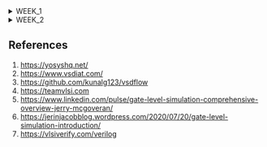 <details>
    
<summary>WEEK_1</summary>


<details>
    
<summary>DAY-0</summary>

<br>
    
# iiitb_ASIC_Class
# week_1    
## DAY-0 Installation of Softwares

### Yosys Installation

**Steps to install Yosys**

```
git clone https://github.com/YosysHQ/yosys.gi
cd yosys 
sudo apt install make (If make is not installed please install it) 
sudo apt-get install build-essential clang bison flex \
    libreadline-dev gawk tcl-dev libffi-dev git \
    graphviz xdot pkg-config python3 libboost-system-dev \
    libboost-python-dev libboost-filesystem-dev zlib1g-dev
make config-gcc
make 
sudo make install
```

![Screenshot from 2023-07-31 09-45-18](https://github.com/amith-bharadwaj/iiitb_asic_class/assets/84613258/075fb4ad-5149-444b-a6cd-f94e4cd1a401)

Yosys installed

### Icarus Verilog Installation

**Steps to install Icarus Verilog**

```
sudo apt-get install iverilog
```

![Screenshot from 2023-07-31 10-28-36](https://github.com/amith-bharadwaj/iiitb_asic_class/assets/84613258/5b958d79-7c11-4461-946f-63404851f3d8)

iverilog installed

### Gtkwave Installation

**Steps to install Gtkwave**
```
sudo apt update
sudo apt install gtkwave
```
![Screenshot from 2023-07-31 09-46-18](https://github.com/amith-bharadwaj/iiitb_asic_class/assets/84613258/06c56897-9099-4f39-8bfd-81f497640cdf)

gtkwave installed

### NGSPICE Installation

**Steps to install NGSPICE**

##### Download the file from the link given below and proceed with the commands.

***https://sourceforge.net/projects/ngspice/files/*** 

```
# Installing dependencies for ngspice:
sudo apt-get install build-essential
sudo apt-get install libxaw7-dev

# ngspice installation:
tar -zxvf ngspice-40.tar.gz
cd ngspice-40
mkdir release
cd release
../configure  --with-x --with-readline=yes --disable-debug
make
sudo make install


```
![Screenshot from 2023-08-05 09-31-05](https://github.com/amith-bharadwaj/iiitb_asic_class/assets/84613258/c6d0f93e-af50-42d9-9d52-53640ba4542b)

NG spice installed successfully.

### OpenSTA Installation

Installing dependecies for OpenSTA:

``` 
sudo apt-get install cmake clang gcc tcl swig bison flex 
```
Follow the below commands to install OpenSTA

```
git clone https://github.com/The-OpenROAD-Project/OpenSTA.git
cd OpenSTA
mkdir build
cd build
cmake ..
make
sudo make install
```
![Screenshot from 2023-08-05 09-34-17](https://github.com/amith-bharadwaj/iiitb_asic_class/assets/84613258/dedce8c2-e755-44e9-acb8-2daf609377c4)


### MAGIC Installation

Follow the below commands for the MAGIC Installation.
```
sudo apt-get install m4
sudo apt-get install tcsh
sudo apt-get install csh
sudo apt-get install libx11-dev
sudo apt-get install tcl-dev tk-dev
sudo apt-get install libcairo2-dev
sudo apt-get install mesa-common-dev libglu1-mesa-dev
sudo apt-get install libncurses-dev
git clone https://github.com/RTimothyEdwards/magic
cd magic
./configure
make
sudo make install
```
![Screenshot from 2023-08-05 09-42-43](https://github.com/amith-bharadwaj/iiitb_asic_class/assets/84613258/578f2df7-708f-42d5-b6ea-9d7ce8befa1c)

MAGIC installed successfully.

### OpenLane Installation

Installation of dependencies:
``` 
sudo apt-get update
sudo apt-get upgrade
sudo apt install -y build-essential python3 python3-venv python3-pip make git
```
Docker Installation :
```
sudo apt install apt-transport-https ca-certificates curl software-properties-common
curl -fsSL https://download.docker.com/linux/ubuntu/gpg | sudo gpg --dearmor -o /usr/share/keyrings/docker-archive-keyring.gpg

echo "deb [arch=amd64 signed-by=/usr/share/keyrings/docker-archive-keyring.gpg] https://download.docker.com/linux/ubuntu $(lsb_release -cs) stable" | sudo tee /etc/apt/sources.list.d/docker.list > /dev/null

sudo apt update
sudo apt install docker-ce docker-ce-cli containerd.io
sudo docker run hello-world

sudo groupadd docker
sudo usermod -aG docker $USER
sudo reboot

# Enter the below command to check docker installation.
sudo docker run hello-world



```

![Screenshot from 2023-08-05 09-38-24](https://github.com/amith-bharadwaj/iiitb_asic_class/assets/84613258/ae9e486b-cdc8-4ba6-830f-ecd0e2d85717)
Installation of OpenLane,Pdks and Tools
```
cd $HOME
git clone https://github.com/The-OpenROAD-Project/OpenLane
cd OpenLane
make
make test
```

</details>

<details>
<summary>DAY-1</summary>
    
## DAY-1 Introduction to verilog RTL Design and Synthesis
The first step is to clone the necessary lab files from the given github repository to a directory named VLSI.

```
mkdir VLSI
cd VLSI
git clone https://github.com/kunalg123/sky130RTLDesignAndSynthesisWorkshop.git
```



The verilog_files directory contains the verilog programs and testbenches.
Let us load the good_mux.v and its testbench to iverilog and simulate it.

```
cd sky130RTLDesignAndSynthesisWorkshop/
cd verilog_files/
iverilog good_mux.v tb_good_mux.v
./a.out
# output of simulator will be a vcd file, this vcd file is loaded to gtk wave for waveform visualization.
gtkwave tb_good_mux.vcd

```
![Screenshot from 2023-08-08 19-18-20](https://github.com/amith-bharadwaj/iiitb_asic_class/assets/84613258/f57ec40c-d7b9-4b3c-ba18-7f52c4c06784)

### Synthesis of design
Follow the below commands to invoke yosys in the working directory,read the library,read the verilog file and generate the netlist.

```
yosys
read_liberty -lib VLSI/sky130RTLDesignAndSynthesisWorkshop/lib/sky130_fd_sc_hd__tt_025C_1v80.lib
read_verilog VLSI/sky130RTLDesignAndSynthesisWorkshop/verilog_files/good_mux.v
synth -top good_mux
abc -liberty VLSI/sky130RTLDesignAndSynthesisWorkshop/lib/sky130_fd_sc_hd__tt_025C_1v80.lib
show
# The show command will display the graphical version of the logic realized.
```
![Screenshot from 2023-08-08 20-25-27](https://github.com/amith-bharadwaj/iiitb_asic_class/assets/84613258/6594c550-a751-4e98-8c0a-701e629e45f3)
![Screenshot from 2023-08-08 20-26-34](https://github.com/amith-bharadwaj/iiitb_asic_class/assets/84613258/0b8f9396-3391-4d78-bc5a-54219c22be81)
![Screenshot from 2023-08-08 20-27-05](https://github.com/amith-bharadwaj/iiitb_asic_class/assets/84613258/b5bf8bf6-333d-49fd-8738-0f73456a5883)

Follow the below commands to write the netlist.
```
write_verilog good_mux_netlist.v
write_verilog -noattr good_mux_netlist.v
!gvim good_mux_netlist.v

```
![Screenshot from 2023-08-08 22-02-05](https://github.com/amith-bharadwaj/iiitb_asic_class/assets/84613258/4c428b4a-641d-4eb7-b4de-65ba97f369d7)

</details>

<details>
<summary>DAY-2</summary>
    
# DAY-2 

## Overview

In this lab practice, we go through the fundamentals of liberty files,Hierarchial synthesis,Flat synthesis ,efficient Flop coding styles and optimizations.

### .Lib Files 

Lib file is a short form of Liberty Timing file. Liberty syntax is followed to write a .lib file. LIB file is an ASCII representation of timing and power parameter associated with cells inside the standard cell library of a particular technology node. Lib file is basically a timing model file which contains cell delay, cell transition time, setup and hold time requirement of the cell. So Lib file basically contains the timing and electrical characteristics of a cell or macros.The common part of Lib file contains
1. Library name and technology name
2. Units of time, power, voltage, current, resistance and capacitances.
3. Value of operating condition (process, voltage and temperature): Max Min and Typical

Here we can look for the comparison between the cells in the .lib file. Wider cells will be faster, but area will be more. And also wider cells will consume more power.

![Screenshot (172)](https://github.com/amith-bharadwaj/iiitb_asic_class/assets/84613258/354d3c19-3ecf-4fec-8d6a-e055c84567ae)

### Hierarchial synthesis

In a hierarchical design approach, the overall design is divided into various functional blocks or modules. Each of these modules can be further divided into sub-modules, and so on, creating a hierarchy of design levels. Each level of the hierarchy focuses on a specific aspect of the design, such as logic, memory, clock distribution, etc.
Benefits of implementing hierarchical design are
1. **Modularity:** Each module can be designed, verified, and optimized independently, which simplifies the overall design process.
2. **Reusability:** Modules that have been designed and verified can be reused in different projects, saving time and effort.
3. **Collaboration:** Different teams can work on different modules simultaneously, allowing for parallel development and reducing design time.
4. **Efficient Resource Management:** Resources like power, timing, and area can be managed more effectively by optimizing smaller modules individually and then integrating them.
5. **Debugging and Testing:** Smaller modules are easier to debug and test, making it easier to locate and fix issues.

#### Multiple modules and sub modules
To understand and implement the concept of multiple modules and submodules, we use the below verilog file.

https://github.com/kunalg123/sky130RTLDesignAndSynthesisWorkshop/blob/main/verilog_files/multiple_modules.v

In this verilog file,the submodules are instantiated under main module. In the handwritten image below we can see how the instantiation is done.Here Sub module 1 is an AND logic gate and Sub module 2 is an OR logic Gate.


| verilog example | logic circuit |
|------------------------------------------------------ | ------------------------------------- |
|![Screenshot from 2023-08-12 12-17-34](https://github.com/amith-bharadwaj/iiitb_asic_class/assets/84613258/8125a1c7-e2bd-4d48-ab36-d7edf2298288)|![Screenshot from 2023-08-12 12-20-10](https://github.com/amith-bharadwaj/iiitb_asic_class/assets/84613258/fe0a9628-2ce4-4077-b7d7-b644e898f42f)|

Follow the commands below for synthesis of multiple_modules.v

```
yosys
read_verilog multiple_modules.v
synth -top multiple_modules
abc -liberty ../lib/sky130_fd_sc_hd__tt_025C_1v80.lib 
show multiple_modules
write_verilog -noattr multiple_modules_hier.v
```
![image](https://github.com/amith-bharadwaj/iiitb_asic_class/assets/84613258/e6e5e843-6175-41f4-81a1-e0a0d3729968)
The netlist generated is shown below
![Screenshot from 2023-08-12 13-07-53](https://github.com/amith-bharadwaj/iiitb_asic_class/assets/84613258/08b547a4-8883-479d-98d9-edd7e0fd6504)
![Screenshot from 2023-08-12 13-08-11](https://github.com/amith-bharadwaj/iiitb_asic_class/assets/84613258/8f18f88c-effb-4225-986c-876efc26c1ff)

The synthesis of design from yosys sometimes uses a different logic gates than expected design. This is because yosys chooses an optimized way to implement a logic. For example yosys implements nand logic instead of nor logic. The reason for why the nandlogic is optimal solution than nor logic is that,during the usage of cmos gate, the realization of OR gate contains stacked pmos gates for the design. The stacked pmos gate creates a delay which is a poor design. In the below image we can see the realisation of OR operation using stacked pmos logic.

![Screenshot from 2023-08-12 13-41-21](https://github.com/amith-bharadwaj/iiitb_asic_class/assets/84613258/d0976b73-91a6-4e23-9735-fd4f2e0e476f)

### Flat Synthesis

Flat synthesis is an alternative approach to hierarchical synthesis in Very Large Scale Integration (VLSI) design.
In flat synthesis, the entire design, including all its modules and sub-modules, is synthesized together in a single step. This approach can simplify certain aspects of the design process and may be suitable for smaller or less complex designs. However, it can also have limitations, especially as designs become larger and more complex.

Follow the below commands to flatten and see the output

```
yosys
read_verilog multiple_modules.v
synth -top multiple_modules
abc -liberty ../lib/sky130_fd_sc_hd__tt_025C_1v80.lib 
flatten
show
write_verilog -noattr multiple_modules_flat.v
!gvim multiple_modules_flat.v

```
In this multiple_modules_flat.v file, we can see that there are no sub modules and hierarchy present, they are flattened and a single netlist is observed.

![Screenshot from 2023-08-12 14-19-41](https://github.com/amith-bharadwaj/iiitb_asic_class/assets/84613258/48fd5949-506b-4d34-add6-da5752827952)

![Screenshot from 2023-08-12 14-14-34](https://github.com/amith-bharadwaj/iiitb_asic_class/assets/84613258/f741e733-f646-4044-97bb-bdd2be1f530d)

### Synthesizing submodules

Instead of synthesizing the submodule everytime, we synthesize the submodule one time and we replicate it number of times, and stich it together to form the design in the top module.Module level synthesis is preferred when we have multiple instances of same module.
The command for synthesis of submodule is given below.This command is to be executed after reading liberty file and verilog files.
```
synth -top sub_module1
show
```
In the below image we can see the implementation of single submodule.
![Screenshot from 2023-08-12 14-29-45](https://github.com/amith-bharadwaj/iiitb_asic_class/assets/84613258/ac8addf6-2626-44b0-9155-f9ca0827ba1d)

### Various Flop Coding Styles and Optimization

#### Why Flops

Lets take an example of combinational logic circuit where a 2 input AND gate's output is given to one terminal of 2 input OR gate. The overall output is "Y" and the intermediate output at the AND gate is "i". There  will be propagation delay at the overall output. Because of the delay, the output will have a glitch.let us consider "a" and "b" are having a transition from 0 to 1 and "c" is having transition from 1 to 0.Let us take the delay of the AND gate as 2ns and delay of the OR gate as 1 ns.The output will be as below.For a complex circuit containing more number of combinational circuits, the output will not be stable, it will be having the glitch most of the time.We have to avoid this event,this is where flip flops help us. A D-flipflop synchronized with the clock functions in a manner that, the output of the Flop will change only at the edge of the clock signal.Even though input is having a glitch, the output will be stable.

![WhatsApp Image 2023-08-12 at 8 30 26 PM](https://github.com/amith-bharadwaj/iiitb_asic_class/assets/84613258/7f3a9bc0-fee5-42c9-9f2d-bf6ec095af14)

Here we can see a  verilog code for a D-FlipFlop having asynchronous reset.This means that, the flip flop doesnt have to wait for the clock to perform the reset operation.In the verilog code given below, we can observe that the sensitivity list contains both the clock and the asynchronous reset, so whenever any of the 2 signals have transition, the reset takes place.

![image](https://github.com/amith-bharadwaj/iiitb_asic_class/assets/84613258/bb5d9f39-9ad1-44c6-bc2f-b4d86d68f20d)


Here we can see the simulation of D-FlipFLop with asynchronous reset performed with the help of iverilog and gtkwave softwares. The commands for simulation are given below

```
iverilog dff_asyncres.v tb_dff_asyncres.v
./a.out
gtkwave tb_dff_asyncres.vcd
```

![Screenshot from 2023-08-12 20-53-46](https://github.com/amith-bharadwaj/iiitb_asic_class/assets/84613258/4044f6f6-fe52-47df-88d8-4c17d053a941)

The synthesis of D-FlipFLop with asynchronous reset is performed by yosys with the following commands and the generated block diagram can be seen below.
```
yosys
read_liberty -lib ../lib/sky130_fd_sc_hd__tt_025C_1v80.lib 
read_verilog ../verilog_files/dff_asyncres.v
synth -top dff_asyncres
dfflibmap -liberty ../lib/sky130_fd_sc_hd__tt_025C_1v80.lib 
abc -liberty ../lib/sky130_fd_sc_hd__tt_025C_1v80.lib 
show

```
![Screenshot from 2023-08-13 13-47-03](https://github.com/amith-bharadwaj/iiitb_asic_class/assets/84613258/28890e80-2499-4b73-80f8-e5caeada4240)


For a synchronous reset D-Flipflop, the flipflop will wait for the next clock to arrive for performing the reset operation.The behaviour can be observed in the verilog code given below.

![Screenshot from 2023-08-12 21-10-49](https://github.com/amith-bharadwaj/iiitb_asic_class/assets/84613258/a8dd9fdc-b80a-4705-8aaa-48850d2be987)


Here we can see the simulation of D-FlipFLop with synchronous reset performed with the help of iverilog and gtkwave softwares. The commands for simulation are given below

```
iverilog dff_syncres.v tb_dff_syncres.v
./a.out
gtkwave tb_dff_syncres.vcd
```
![Screenshot from 2023-08-12 21-06-20](https://github.com/amith-bharadwaj/iiitb_asic_class/assets/84613258/ce033d77-eb83-47dd-9d27-b3702e38f7df)

The synthesis of D-FlipFLop with synchronous reset is performed by yosys with the following commands and the generated block diagram can be seen below.
```
yosys
read_liberty -lib ../lib/sky130_fd_sc_hd__tt_025C_1v80.lib 
read_verilog ../verilog_files/dff_syncres.v
synth -top dff_syncres
dfflibmap -liberty ../lib/sky130_fd_sc_hd__tt_025C_1v80.lib 
abc -liberty ../lib/sky130_fd_sc_hd__tt_025C_1v80.lib 
show
```

![image](https://github.com/amith-bharadwaj/iiitb_asic_class/assets/84613258/485f22f1-21d0-4cb5-b4db-650c7c586027)


Here we can see the simulation of D-FlipFLop with asynchronous set performed with the help of iverilog and gtkwave softwares. The verilog code,commands and waveform are given below.

![image](https://github.com/amith-bharadwaj/iiitb_asic_class/assets/84613258/4a4825cf-09e6-48e0-8484-8265f11607d6)

```
iverilog dff_async_set.v tb_dff_async_set.v
./a.out
gtkwave tb_dff_async_set.vcd
```
![image](https://github.com/amith-bharadwaj/iiitb_asic_class/assets/84613258/7419ad22-b508-4ebe-97b6-1801de12036a)

The synthesis of D-FlipFLop with asynchronous set is performed by yosys with the following commands and the generated block diagram can be seen below.

```
yosys
read_liberty -lib ../lib/sky130_fd_sc_hd__tt_025C_1v80.lib 
read_verilog ../verilog_files/dff_async_set.v
synth -top dff_async_set
dfflibmap -liberty ../lib/sky130_fd_sc_hd__tt_025C_1v80.lib 
abc -liberty ../lib/sky130_fd_sc_hd__tt_025C_1v80.lib 
show
```
![Screenshot from 2023-08-13 13-57-13](https://github.com/amith-bharadwaj/iiitb_asic_class/assets/84613258/2ec625c7-a710-4fd0-8612-215d545f98cd)

### Optimization

Here below we can see the synthesis of a multiplier without the usage of hardware as we dont need any hardware for multiplying a number with an exponent of 2.The expected result can be obtained by just mapping the inputs.

The verilog code for this multiplier is shown below:

![image](https://github.com/amith-bharadwaj/iiitb_asic_class/assets/84613258/0256d809-8444-4913-a77c-b35e7eef3be8)

The block diagram obtained after the synthesis of this multiplier is shown below:

![image](https://github.com/amith-bharadwaj/iiitb_asic_class/assets/84613258/4995ef5d-95ec-4b04-a8e3-14d310393355)

The generated netlist is:

![image](https://github.com/amith-bharadwaj/iiitb_asic_class/assets/84613258/33d62b45-036d-4b57-9296-f4ed4aa3b626)

Let us take another example of an multiplier where a 3 bit number "a" is multiplied with decimal 9 to obtain a 6 bit output "y".
This multiplication can be performed by mapping the input bits to output and replicating it without the usage of hardware.

![WhatsApp Image 2023-08-13 at 3 50 47 PM](https://github.com/amith-bharadwaj/iiitb_asic_class/assets/84613258/f978c368-b7b1-48e9-8837-2c3cc755ef33)

The blockdiagram after synthesis is:

![image](https://github.com/amith-bharadwaj/iiitb_asic_class/assets/84613258/4da40813-7bbd-4bcf-ba20-e0e7c1cc0e5e)

The net list generated is:

![image](https://github.com/amith-bharadwaj/iiitb_asic_class/assets/84613258/88ecadf1-c0b6-44b8-bc57-7f4871ed0b64)

These are custom optimizations which happens during synthesis,the logic is implemented without the help of hardware and it is replaced by just re-wiring the signals.

</details>

<details>
    
<summary>DAY-3</summary>

# DAY-3 

## Overview

In this section, we are going to understand and implement the various types of logic optimisations including the combinational Logic optimisation,sequential logic optimisation and optimisation for unused outputs.

## Combinational Logic Optimisation

Generally, the circuit is constrained to a minimum chip area meeting a predefined response delay. The goal of logic optimization of a given circuit is to obtain the smallest logic circuit that evaluates to the same values as the original one.Usually, the smaller circuit with the same function is cheaper,takes less space,consumes less power, has shorter latency, and minimizes risks of unexpected cross-talk, hazard of delayed signal processing, and other issues present at the nano-scale level of metallic structures on an integrated circuit. 
Optimization also means
1. Squeezing the logic to get most optimised design for Area and power savings.
2. Constant Propagation

![Screenshot (174)](https://github.com/amith-bharadwaj/iiitb_asic_class/assets/84613258/512e03d7-93f9-490b-920a-c99168b4c176)

Here is an example for optimization.Synthesis tool does this type of boolean logic optimization to get the most optimized logic.

## Sequential constant

In the logic diagram below, there is no possibility for Q to become 1,it is always set to 0.So the output Y is always 1.It doesnt require any operation to be performed. This is an example for Sequential Constant.

![WhatsApp Image 2023-08-13 at 10 25 06 PM](https://github.com/amith-bharadwaj/iiitb_asic_class/assets/84613258/ded0d3ff-5a7d-4e8a-a9d2-8e6c2b50173f)

## Types of Sequential optimisations

1. **State optimisation:** Optimization of unused states.

2. **Cloning**:Cloning refers to the process of duplicating a portion of a circuit to create multiple copies, which can operate concurrently and independently. Cloning is a design optimization technique that can have various benefits, including performance improvement, power reduction, and area savings. 

3. **Retiming**: The goal of retiming is to balance the pipeline stages of a circuit to achieve better timing, reduced delay, and improved overall performance. During this optimization technique we make use of the positive slack to reduce the overall circuit delay.

Here the opt_check verilog file is synthesized and checked for optimization.

![Screenshot from 2023-08-13 22-59-07](https://github.com/amith-bharadwaj/iiitb_asic_class/assets/84613258/546d4c3f-5cd5-4b0c-b998-debfd4a0ecce)

## Synthesis of combinational logic optimisations 

Follow the below commands to synthesize opt_check. The synthesized optimized design can be seen below.

```
yosys
read_liberty -lib ../lib/sky130_fd_sc_hd__tt_025C_1v80.lib 
read_verilog ../verilog_files/opt_check.v
synth -top opt_check
opt_clean -purge
abc -liberty ../lib/sky130_fd_sc_hd__tt_025C_1v80.lib 
show
```
![Screenshot from 2023-08-13 23-10-50](https://github.com/amith-bharadwaj/iiitb_asic_class/assets/84613258/b71ed927-efe9-46f6-9bfd-dab0ef46362a)

Here the opt_check2 verilog file is synthesized and checked for optimization.

![image](https://github.com/amith-bharadwaj/iiitb_asic_class/assets/84613258/c04dc177-c8c9-4259-8ffd-93e8c61a1bc0)


Follow the below commands to synthesize opt_check2. The synthesized optimized design can be seen below.

```
yosys
read_liberty -lib ../lib/sky130_fd_sc_hd__tt_025C_1v80.lib 
read_verilog ../verilog_files/opt_check2.v
synth -top opt_check2
opt_clean -purge
abc -liberty ../lib/sky130_fd_sc_hd__tt_025C_1v80.lib 
show
```
![Screenshot from 2023-08-13 23-13-08](https://github.com/amith-bharadwaj/iiitb_asic_class/assets/84613258/479a8cf3-8133-4b56-b069-1a5c8d225071)

Here the opt_check3 verilog file is synthesized and checked for optimization.

![image](https://github.com/amith-bharadwaj/iiitb_asic_class/assets/84613258/767fea47-9cab-4dd2-8e0b-e23cb8f13f1e)

Follow the below commands to synthesize opt_check3. The synthesized optimized design can be seen below.

```
yosys
read_liberty -lib ../lib/sky130_fd_sc_hd__tt_025C_1v80.lib 
read_verilog ../verilog_files/opt_check3.v
synth -top opt_check3
opt_clean -purge
abc -liberty ../lib/sky130_fd_sc_hd__tt_025C_1v80.lib 
show
```
![Screenshot from 2023-08-13 23-27-00](https://github.com/amith-bharadwaj/iiitb_asic_class/assets/84613258/c6f856a0-20b2-4edb-8c4a-6478ecb4386f)


Here the opt_check4 verilog file is synthesized and checked for optimization.

![image](https://github.com/amith-bharadwaj/iiitb_asic_class/assets/84613258/380d9f6e-ea5a-434f-b0b9-c544c982d592)


Follow the below commands to synthesize opt_check4. The synthesized optimized design can be seen below.

```
yosys
read_liberty -lib ../lib/sky130_fd_sc_hd__tt_025C_1v80.lib 
read_verilog ../verilog_files/opt_check4.v
synth -top opt_check4
opt_clean -purge
abc -liberty ../lib/sky130_fd_sc_hd__tt_025C_1v80.lib 
show
```
![image](https://github.com/amith-bharadwaj/iiitb_asic_class/assets/84613258/58cc76ea-970f-47ae-b916-e805cb9f5233)

Here the multiple_module_opt.v verilog file is synthesized and checked for optimization.

![image](https://github.com/amith-bharadwaj/iiitb_asic_class/assets/84613258/18b277fa-84eb-4225-9073-76fa45273967)

Follow the below commands to synthesize multiple_module_opt.v. The synthesized optimized design can be seen below.

```
yosys
read_liberty -lib ../lib/sky130_fd_sc_hd__tt_025C_1v80.lib 
read_verilog ../verilog_files/multiple_module_opt.v
synth -top multiple_module_opt
opt_clean -purge
flatten
abc -liberty ../lib/sky130_fd_sc_hd__tt_025C_1v80.lib 
show
```
![image](https://github.com/amith-bharadwaj/iiitb_asic_class/assets/84613258/9e1591ee-946e-4fcb-b726-35425c2c9d7f)

Here the multiple_module_opt2.v verilog file is synthesized and checked for optimization.

![image](https://github.com/amith-bharadwaj/iiitb_asic_class/assets/84613258/22175a58-259e-46e4-ac37-ced713d3ef3f)


```
yosys
read_liberty -lib ../lib/sky130_fd_sc_hd__tt_025C_1v80.lib 
read_verilog ../verilog_files/multiple_module_opt2.v
synth -top multiple_module_opt2
flatten
opt_clean -purge
abc -liberty ../lib/sky130_fd_sc_hd__tt_025C_1v80.lib 
show
```
![image](https://github.com/amith-bharadwaj/iiitb_asic_class/assets/84613258/ed0cea13-e020-41ca-bc2c-d5950292554e)

## Simulation and Synthesis of Sequential logic optimisations 

Here below we can observe the simulation of dff_const1.v. Here the logic optimisation is not possible because, the output is synchronized with the clock therefore even if the reset changes its value , the flip flop will wait until the next edge of the clock pulse arrives.

![image](https://github.com/amith-bharadwaj/iiitb_asic_class/assets/84613258/ae69fe18-5f0e-411a-8ada-3fcb3c76dc08)

Follow the below commands to synthesize and view the block diagram generated.

```
yosys
read_liberty -lib ../lib/sky130_fd_sc_hd__tt_025C_1v80.lib 
read_verilog ../verilog_files/dff_const1.v
synth -top dff_const1
dfflibmap -liberty ../lib/sky130_fd_sc_hd__tt_025C_1v80.lib 
abc -liberty ../lib/sky130_fd_sc_hd__tt_025C_1v80.lib 
show
```
![image](https://github.com/amith-bharadwaj/iiitb_asic_class/assets/84613258/11c216d2-c8aa-4c01-9701-02cd5a4680aa)


Here below we can observe the simulation of dff_const2.v.Here the logic optimisation can be done because, no matter what the input is, the output of the circuit will be 1.

![image](https://github.com/amith-bharadwaj/iiitb_asic_class/assets/84613258/26965c39-74c3-4403-a0e9-24a9188d7080)

Follow the below commands to synthesize and view the block diagram generated.

```
yosys
read_liberty -lib ../lib/sky130_fd_sc_hd__tt_025C_1v80.lib 
read_verilog ../verilog_files/dff_const2.v
synth -top dff_const2
dfflibmap -liberty ../lib/sky130_fd_sc_hd__tt_025C_1v80.lib 
abc -liberty ../lib/sky130_fd_sc_hd__tt_025C_1v80.lib 
show
```
In the synthesized logic, we can observe that there are no flops used for the design, because the logic is optimized to making output high for the whole time.

![image](https://github.com/amith-bharadwaj/iiitb_asic_class/assets/84613258/bf5d0bb3-2113-4cce-90f0-d209b0fcab24)

Here let us take an example of dff_const3.v. The verilog code , logic circuit and the expected waveform can be seen below. Here in the waveform,Q will go low for one period of clock cycle and remains high for the rest of the time period.Therefore optimisation cannot be done and both the flipflops will be present in the synthesised design.

![image](https://github.com/amith-bharadwaj/iiitb_asic_class/assets/84613258/f5606c50-4d9b-434c-be78-f90a03cc72e5)

![WhatsApp Image 2023-08-14 at 10 06 25 AM](https://github.com/amith-bharadwaj/iiitb_asic_class/assets/84613258/0df1ca76-8576-48c3-ac72-d888ea0d3935)


The waveform generated with the help of iverilog and gtkwave can be seen below.

![image](https://github.com/amith-bharadwaj/iiitb_asic_class/assets/84613258/98c5ad98-c36b-4a71-add8-b4263d53db5d)

Follow the below commands to synthesize and view the block diagram generated.

```
yosys
read_liberty -lib ../lib/sky130_fd_sc_hd__tt_025C_1v80.lib 
read_verilog ../verilog_files/dff_const3.v
synth -top dff_const3
dfflibmap -liberty ../lib/sky130_fd_sc_hd__tt_025C_1v80.lib 
abc -liberty ../lib/sky130_fd_sc_hd__tt_025C_1v80.lib 
show

```
![image](https://github.com/amith-bharadwaj/iiitb_asic_class/assets/84613258/49d2ec8e-075b-488f-9447-c2868259210a)

Here below we can observe the verilog code and simulation of dff_const4.v.

![image](https://github.com/amith-bharadwaj/iiitb_asic_class/assets/84613258/442fbb7c-4a42-42fe-8720-fb4183583f20)

The waveform generated with the help of iverilog and gtkwave can be seen below.

![image](https://github.com/amith-bharadwaj/iiitb_asic_class/assets/84613258/54b700fd-24c2-4b01-a7c6-c66259e67f7a)

Here the outputs are constant high for any value of input, therefore optimisation can be done and the logic can be implemented without the use of hardware. Let us observe the same during the synthesis.Follow the commands below for the synthesis of the design.

```
yosys
read_liberty -lib ../lib/sky130_fd_sc_hd__tt_025C_1v80.lib 
read_verilog ../verilog_files/dff_const4.v
synth -top dff_const4
dfflibmap -liberty ../lib/sky130_fd_sc_hd__tt_025C_1v80.lib 
abc -liberty ../lib/sky130_fd_sc_hd__tt_025C_1v80.lib 
show

```
![image](https://github.com/amith-bharadwaj/iiitb_asic_class/assets/84613258/84840547-1cee-46da-a78a-6a580640f29b)

Here below we can observe the verilog code and simulation of dff_const5.v.

![image](https://github.com/amith-bharadwaj/iiitb_asic_class/assets/84613258/1b6fc90c-8273-455d-996d-8664c9a6d91e)

The waveform generated with the help of iverilog and gtkwave can be seen below.

![image](https://github.com/amith-bharadwaj/iiitb_asic_class/assets/84613258/c9909e3a-1ea4-48cd-a66a-c733fc91ab91)

Here the optimisation cannot be done, the implementation requires the usage of flipflop.Let us observe the synthesis of the design using yosys.Follow the below commands for synthesis.

```
yosys
read_liberty -lib ../lib/sky130_fd_sc_hd__tt_025C_1v80.lib 
read_verilog ../verilog_files/dff_const5.v
synth -top dff_const5
dfflibmap -liberty ../lib/sky130_fd_sc_hd__tt_025C_1v80.lib 
abc -liberty ../lib/sky130_fd_sc_hd__tt_025C_1v80.lib 
show

```
![image](https://github.com/amith-bharadwaj/iiitb_asic_class/assets/84613258/ef1d1c83-df3b-46a6-a575-3dda999e451b)

## Unused output optimisation

This code describes a 3 bit up counter.In the logic diagram seen below,the two ouputs pf the counter are unused, this means that C[2] and C[1] does not create dependency on the output Q.

![image](https://github.com/amith-bharadwaj/iiitb_asic_class/assets/84613258/400aa3be-cfe2-4587-9cf8-c0e107715921)

![WhatsApp Image 2023-08-14 at 10 05 29 AM](https://github.com/amith-bharadwaj/iiitb_asic_class/assets/84613258/6f0c91c7-8e41-4d7a-aba7-d9b02e65cec0)

Follow the below commands for synthesis of the design.

```
yosys
read_liberty -lib ../lib/sky130_fd_sc_hd__tt_025C_1v80.lib 
read_verilog ../verilog_files/counter_opt.v
synth -top counter_opt
dfflibmap -liberty ../lib/sky130_fd_sc_hd__tt_025C_1v80.lib 
abc -liberty ../lib/sky130_fd_sc_hd__tt_025C_1v80.lib 
show

```
![image](https://github.com/amith-bharadwaj/iiitb_asic_class/assets/84613258/808037a0-5ad0-4857-858e-f264c4fb091b)

Let us take an example of counter_opt2.v. Here optimisation cannot be done and there will be usage of 3 flipflops during the synthesis.

![image](https://github.com/amith-bharadwaj/iiitb_asic_class/assets/84613258/9ccac50b-e90e-4cc0-9793-77e3fbab7aec)


Follow the below commands for synthesis of design.

```
yosys
read_liberty -lib ../lib/sky130_fd_sc_hd__tt_025C_1v80.lib 
read_verilog ../verilog_files/counter_opt2.v
synth -top counter_opt
dfflibmap -liberty ../lib/sky130_fd_sc_hd__tt_025C_1v80.lib 
abc -liberty ../lib/sky130_fd_sc_hd__tt_025C_1v80.lib 
show

```
![Screenshot from 2023-08-14 10-27-48](https://github.com/amith-bharadwaj/iiitb_asic_class/assets/84613258/ef38631b-d737-4298-ab82-016d4ba6a7bb)



</details>

<details>
    
<summary>DAY-4</summary>

## Overview

In this lab practice session, we are going to understand the working of GLS and we will observe the synthesis Simulation mismatches occured due to various reasons including absence of certain variables in the sensitivity list of always block and due to the usage of blocking statements.We are also going to perform Gate Level Simulation for all of these programs and observe the mismatches.

##  What is GLS

Gate level Simulation(GLS) is done at the late level of Design cycle. This is run after the RTL code is synthesized into Netlist. Netlist is translation from RTL into Gates and connection wirings with full functional and timing behaviour. GLS checks if the design has any unintentional dependencies on initial conditions.GLS using iverilog yields same output as that of RTL synthesis because the netlist generated is same as that of RTL design.

![image](https://github.com/amith-bharadwaj/iiitb_asic_class/assets/84613258/853c003f-37a4-4757-9d77-8569643ac46a)


## Synthesis Simulation Mismatch

Synthesis simulation mismatch refers to discrepancies between the expected behavior of a digital circuit as described in RTL (Register Transfer Level) code and its actual behavior after synthesis. This mismatch can occur due to various reasons, and identifying and resolving these issues is crucial to ensure that the synthesized design functions correctly. Synthesis and Simulation mismatch occurs when a variable is missed in the sensitivity list of the always block. It also occurs due to the wrong usage of Blocking and Non blocking statements.

## Blocking and Non-Blocking Statements

Verilog supports blocking and non-blocking assignments statements within the always block with their different behaviors.

1. **Blocking Statements:** Blocking assignment statements are assigned using (=) operator and are executed one after the other in a procedural block.It must be executed before the execution of the statements that follow it in a sequential block. But, it will not prevent the execution of statements that run in a parallel block.

2. **Non-Blocking Statements:** Non-Blocking statements are assigned using (<=) and are executed simultaneously. Nonblocking statements allow you to schedule assignments without blocking the procedural flow. You can use the nonblocking procedural statement whenever you want to make several register assignments within the same time step without regard to order or dependence upon each other.

The usage of non-blocking assignments in sequential circuits allows for the modeling of the behavior of flip-flops and registers in a way that accurately reflects the hardware implementation.When a flip-flop or register is updated in a Verilog model using a non-blocking assignment, the new value is stored in a temporary variable until the next clock edge. This is similar to the behavior of a flip-flop or register in hardware, where the output is only updated at the next clock edge.Using blocking assignments to model sequential circuits can lead to unexpected behavior and simulation results, as the order of execution of assignments can affect the results.

## Simulation and Synthesis

In this example,we are simulating and synthesizing a mux using ternary operator.The verilog code can be seen below.The simulation is performed using iverilog and gtkwave.

```
iverilog ternary_operator_mux.v tb_ternary_operator_mux.v
./a.out
gtkwave tb_ternary_operator_mux.vcd
```


![image](https://github.com/amith-bharadwaj/iiitb_asic_class/assets/84613258/2db3940f-f184-477c-91cf-1b80bd3b06a2)

Follow the below commands in the verilog_files directory for synthesis of the design using yosys.

```
yosys
read_liberty -lib ../lib/sky130_fd_sc_hd__tt_025C_1v80.lib 
read_verilog ../verilog_files/ternary_operator_mux.v
synth -top ternary_operator_mux
write_verilog -noattr ternary_operator_mux_netlist.v
abc -liberty ../lib/sky130_fd_sc_hd__tt_025C_1v80.lib 
show

```
![Screenshot from 2023-08-14 14-30-13](https://github.com/amith-bharadwaj/iiitb_asic_class/assets/84613258/8a6e297e-cdea-415f-a5f7-327415f186d6)

Let us do the GLS (Gate Level Simulation) for this mux

```
iverilog ../my_lib/verilog_model/primitives.v ../my_lib/verilog_model/sky130_fd_sc_hd.v ternary_operator_mux_netlist.v tb_ternary_operator_mux.v
./a.out
gtkwave tb_ternary_operator_mux.vcd
```
![Screenshot from 2023-08-14 15-20-39](https://github.com/amith-bharadwaj/iiitb_asic_class/assets/84613258/0b93efb0-edf1-42fa-8e4c-5a1fe6ce10d6)

Let us perform the Simulation and synthesis of badmux.v.Follow the below commands for performing simulation.

```
iverilog bad_mux.v tb_bad_mux.v
./a.out
gtkwave tb_bad_mux.vcd

```

![image](https://github.com/amith-bharadwaj/iiitb_asic_class/assets/84613258/cc4e5d69-a1c7-4611-b34f-9b129ea28df8)

Since the inputs are not present in the sensitivity list of always block, the activities of the input are not sensed therefore the output is not calculated even when the inputs are changed.

Follow the below commands in the verilog_files directory for synthesis of the design using yosys.

```
yosys
read_liberty -lib ../lib/sky130_fd_sc_hd__tt_025C_1v80.lib 
read_verilog ../verilog_files/bad_mux.v
synth -top bad_mux
write_verilog -noattr bad_mux_net.v
abc -liberty ../lib/sky130_fd_sc_hd__tt_025C_1v80.lib

```

Let us do the GLS (Gate Level Simulation) for this mux

```
iverilog ../my_lib/verilog_model/primitives.v ../my_lib/verilog_model/sky130_fd_sc_hd.v bad_mux_net.v tb_bad_mux.v
./a.out
gtkwave tb_bad_mux.vcd
```

![Screenshot from 2023-08-14 16-00-31](https://github.com/amith-bharadwaj/iiitb_asic_class/assets/84613258/40218aaf-3acb-411e-80e1-842a2e2f1a19)


By comparing this waveform and the previous simulation wave form we can observe the synthesis simulation mismatch due to the absence of the input signal in the sensitivity list of always block.

## Synthesis Simulation mismatch for Blocking statements

Our aim in this design is to arrive at "d=(a+b)c" as shown in the below logic diagram.

![WhatsApp Image 2023-08-14 at 4 16 25 PM(1)](https://github.com/amith-bharadwaj/iiitb_asic_class/assets/84613258/22f02198-650c-4efb-b06f-94af35ac3924)

The below waveform is generated with the help of iverilog and gtkwave.

![Screenshot from 2023-08-14 16-00-31](https://github.com/amith-bharadwaj/iiitb_asic_class/assets/84613258/03c8ad27-fb31-410b-88fa-cb471e6fa047)

In this wavevform we can observe that the inputs taken for performing logic operation is the past value therefore we arrive at an incorrect output. Now let us synthesize the logic using the following commands.

```
yosys
read_liberty -lib ../lib/sky130_fd_sc_hd__tt_025C_1v80.lib 
read_verilog ../verilog_files/blocking_caveat.v
synth -top blocking_caveat
write_verilog -noattr blocking_caveat.v
abc -liberty ../lib/sky130_fd_sc_hd__tt_025C_1v80.lib
show
```
![image](https://github.com/amith-bharadwaj/iiitb_asic_class/assets/84613258/ce6fd371-6d5f-404b-8310-d41937bdad07)


Let us do the GLS (Gate Level Simulation) for this mux

```
iverilog ../my_lib/verilog_model/primitives.v ../my_lib/verilog_model/sky130_fd_sc_hd.v blocking_caveat_net.v tb_blocking_caveat.v
./a.out
gtkwave tb_blocking_caveat.vcd

```

![image](https://github.com/amith-bharadwaj/iiitb_asic_class/assets/84613258/b6db19cf-acd9-47c5-b225-a3594694a865)

Here we can clearly see the mismatch.Therefore it is advisable to use the blocking statements only when it is necessary and rest of the time non-blocking statements has to be used.

</details>

<details>
    
<summary>DAY-5</summary>

## Overview

In this lab session, we will go through the understanding and implementation of if,else if,else and case statements.We will also understand how to use the for loop and generate for loop for performing evaluation and replication of hardware instances respectively.

## Usage of if,else if and else statements

The if condition gets the highest priority and the else condition gets the lowest priority during the execution.The hardware circuit which is created when these conditional statements are used can be seen below.

![WhatsApp Image 2023-08-14 at 5 36 41 PM](https://github.com/amith-bharadwaj/iiitb_asic_class/assets/84613258/05946a53-85bb-4bee-9d88-ece7e0082d14)

## Usage of case statements

The case statement has a given expression and it is checked with the expression (case item) mentioned in the list in the written order and if it matches then the statement or group of statements are executed. If it does not match with any of the written expressions of the list then, the default statement will be executed.

![image](https://github.com/amith-bharadwaj/iiitb_asic_class/assets/84613258/5e658473-bddb-4e0e-953b-0f8e10a6328a)

*Note*: *The variables which we are assigning in the "case" and "if" statements have to be declared as "reg" type variable.*  

*Note*: *Assign all the outputs in all the segments of case to prevent the occurance of inferred latches* 

### Danger/Caution with if condition and case statements

1. **Inferred Latches:** In digital circuit design, latches are memory elements that can inadvertently be inferred when certain conditions are not fully specified in the RTL description.Incomplete or ambiguous if statements in RTL code can lead to the inference of unintended latches during synthesis.Latch inference occurs when the synthesis tool attempts to maintain the value of a signal when the corresponding condition is not met. In the absence of a definite assignment, the tool might infer a latch to store the signal's value until a future condition determines its new value.Inferred latches are generally undesirable in digital circuit design because they can introduce complexity, increase power consumption, and lead to timing issues.Latches are more susceptible to metastability, which can result in unreliable behavior.

### Simulation and Synthesis of incomplete if statements

Let us simulate the verilog file named incomp_if.v and observe the waveforms using iverilog and gtkwave.
Follow the commands below in the verilog_files directory for performing the simulation.

```
iverilog incomp_if.v tb_incomp_if.v
./a.out
gtkwave tb_incomp_if.vcd

```
![image](https://github.com/amith-bharadwaj/iiitb_asic_class/assets/84613258/65d3eb70-e553-4169-812d-73340a506c48)

Let us perform the synthesis using yosys by following the commands below.

```
yosys
read_liberty -lib ../lib/sky130_fd_sc_hd__tt_025C_1v80.lib 
read_verilog ../verilog_files/incomp_if.v
synth -top incomp_if
abc -liberty ../lib/sky130_fd_sc_hd__tt_025C_1v80.lib 
show

```
Here in this image below we can see the creation of latch during synthesis, this is the latch inferred due to incomplete if statement in the verilog program.

![image](https://github.com/amith-bharadwaj/iiitb_asic_class/assets/84613258/d6943949-5a9a-433e-a7dd-c4d39d8ce8e2)

Let us simulate the verilog file named incomp_if2.v and observe the waveforms using iverilog and gtkwave.
Follow the commands below in the verilog_files directory for performing the simulation.


```
iverilog incomp_if2.v tb_incomp_if2.v
./a.out
gtkwave tb_incomp_if2.vcd

```

![image](https://github.com/amith-bharadwaj/iiitb_asic_class/assets/84613258/6fe3b988-c8bd-441f-b3ea-8be61f2ee197)

Let us perform the synthesis using yosys by following the commands below.

```
yosys
read_liberty -lib ../lib/sky130_fd_sc_hd__tt_025C_1v80.lib 
read_verilog ../verilog_files/incomp_if2.v
synth -top incomp_if2
abc -liberty ../lib/sky130_fd_sc_hd__tt_025C_1v80.lib 
show

```
![image](https://github.com/amith-bharadwaj/iiitb_asic_class/assets/84613258/49d760de-4d51-4515-8732-ae39e78cccad)

### Simulation and Synthesis of incomplete overlapping case statements

Let us simulate the verilog file named incomp_case.v and observe the waveforms using iverilog and gtkwave.
Follow the commands below in the verilog_files directory for performing the simulation.


```
iverilog incomp_case.v tb_incomp_case.v
./a.out
gtkwave tb_incomp_case.vcd

```

![image](https://github.com/amith-bharadwaj/iiitb_asic_class/assets/84613258/f83012c8-978a-492a-9867-bfbf17b3e42a)

Let us perform the synthesis using yosys by following the commands below.

```
yosys
read_liberty -lib ../lib/sky130_fd_sc_hd__tt_025C_1v80.lib 
read_verilog ../verilog_files/incomp_case.v
synth -top incomp_case
abc -liberty ../lib/sky130_fd_sc_hd__tt_025C_1v80.lib 
show

```
Here in the image below we can see the creation of latch for the incomplete cases.

![image](https://github.com/amith-bharadwaj/iiitb_asic_class/assets/84613258/8bb06440-ac9d-4b28-9b63-ca942b134eb6)

### Simulation and Synthesis of complete overlapping case statements

Let us simulate the verilog file named comp_case.v and observe the waveforms using iverilog and gtkwave.

![image](https://github.com/amith-bharadwaj/iiitb_asic_class/assets/84613258/e7e77980-1dbe-4c19-9ca0-794e5a919945)


Follow the commands below in the verilog_files directory for performing the simulation.

```
iverilog comp_case.v tb_comp_case.v
./a.out
gtkwave tb_comp_case.vcd

```
![image](https://github.com/amith-bharadwaj/iiitb_asic_class/assets/84613258/f08edec7-3697-47c4-839f-a977f435f6f4)


Let us perform the synthesis using yosys by following the commands below.

```
yosys
read_liberty -lib ../lib/sky130_fd_sc_hd__tt_025C_1v80.lib 
read_verilog ../verilog_files/comp_case.v
synth -top comp_case
abc -liberty ../lib/sky130_fd_sc_hd__tt_025C_1v80.lib 
show

```
Here in the image below we can see that there is no latching action.


![image](https://github.com/amith-bharadwaj/iiitb_asic_class/assets/84613258/165793fb-a9ce-4300-bf7f-75d9da14b405)

Let us perform the synthesis for the verilog program  partial_case_assign.v  using yosys by following the commands below.

```
yosys
read_liberty -lib ../lib/sky130_fd_sc_hd__tt_025C_1v80.lib 
read_verilog ../verilog_files/partial_case_assign.v
synth -top partial_case_assign
abc -liberty ../lib/sky130_fd_sc_hd__tt_025C_1v80.lib 
show

```
![image](https://github.com/amith-bharadwaj/iiitb_asic_class/assets/84613258/bba0cf78-0d9e-42d7-a6d4-32fe9246edc4)


![image](https://github.com/amith-bharadwaj/iiitb_asic_class/assets/84613258/15cba315-f180-408a-a924-c54c7daeedf8)



Let us simulate the verilog file named bad_case.v and observe the waveforms using iverilog and gtkwave.

![image](https://github.com/amith-bharadwaj/iiitb_asic_class/assets/84613258/816a8d3b-db07-4794-90d9-35fb4de8f94d)


![image](https://github.com/amith-bharadwaj/iiitb_asic_class/assets/84613258/e2f5f78c-23da-4341-a4c2-92e1646b5ab6)

Let us perform the synthesis using yosys by following the commands below.

```
yosys
read_liberty -lib ../lib/sky130_fd_sc_hd__tt_025C_1v80.lib 
read_verilog ../verilog_files/bad_case.v
synth -top bad_case
write_verilog bad_case_net.v
abc -liberty ../lib/sky130_fd_sc_hd__tt_025C_1v80.lib 
show

```
Here we can observe the problem with the overlapping case but here there are no latches present.

![image](https://github.com/amith-bharadwaj/iiitb_asic_class/assets/84613258/8b7ad1af-a5bc-4da5-a8d1-39760ba3d0ac)

Let us perform the GLS (Gate level Simulation) to observe the synthesis simulation mismatch.

```
iverilog ../my_lib/verilog_model/primitives.v ../my_lib/verilog_model/sky130_fd_sc_hd.v bad_case_net.v tb_bad_case.v
./a.out
gtkwave tb_bad_case.vcd

```
![image](https://github.com/amith-bharadwaj/iiitb_asic_class/assets/84613258/d07e2af1-e0a2-4248-b5cb-85aef38ea9cb)

## Usage of Looping Constructs

There is a forloop which is used inside the always block and there is a generate followed by forloop which is used outside the always block.
Let us say we need to instantiate hardware for multiple times then we use the generate forloop.For the purpose of evaluating expressions repeatedly then we use the forloop.Let us take an example of building a 32:1 mux.Usage of for loop and blocking statements help us to build this multiplexer in a easy way.

![Screenshot from 2023-08-14 23-11-08](https://github.com/amith-bharadwaj/iiitb_asic_class/assets/84613258/5f28ba54-588d-4ede-967a-96987e8c9e61)

For-generate is used for replicating the hardware.

![image](https://github.com/amith-bharadwaj/iiitb_asic_class/assets/84613258/a6bf6c93-e2f2-47fe-969a-0e326956fb53)

## Simulation of Synthesis of verilog examples

Let us simulate and view the waveform for the mux_generate.v file using iverilog and gtkwave.

![image](https://github.com/amith-bharadwaj/iiitb_asic_class/assets/84613258/41512722-a6dd-4cb8-b7e4-045dc0720f0b)

Follow the commands below in the verilog_files directory for performing the simulation.

```
iverilog mux_generate tb_mux_generate.v
./a.out
gtkwave tb_mux_generate.vcd

```

![image](https://github.com/amith-bharadwaj/iiitb_asic_class/assets/84613258/0e7b5e45-bc6a-4643-9f55-d2254b8ca061)

Let us perform the synthesis using yosys by following the commands below.

```
yosys
read_liberty -lib ../lib/sky130_fd_sc_hd__tt_025C_1v80.lib 
read_verilog ../verilog_files/mux_generate.v
synth -top mux_generate
write_verilog mux_generate_net.v
abc -liberty ../lib/sky130_fd_sc_hd__tt_025C_1v80.lib 
show

```
![image](https://github.com/amith-bharadwaj/iiitb_asic_class/assets/84613258/3bff5bcc-a615-42a3-a102-3d7625849b0c)


Let us observe the GLS ( Gate Level Simulation) for this synthesis by executing the following commands.

```
iverilog ../my_lib/verilog_model/primitives.v ../my_lib/verilog_model/sky130_fd_sc_hd.v mux_generate_net.v tb_mux_generate.v
./a.out
gtkwave tb_mux_generate.vcd

```
![image](https://github.com/amith-bharadwaj/iiitb_asic_class/assets/84613258/7e3cc5ac-db1c-48cb-80b1-ee8a2374771f)



Let us simulate and view the waveform for the demux_generate.v file using iverilog and gtkwave.

![image](https://github.com/amith-bharadwaj/iiitb_asic_class/assets/84613258/6f604080-caf9-48a5-924f-c60d20b0abd4)



Follow the commands below in the verilog_files directory for performing the simulation.

```
iverilog demux_generate tb_demux_generate.v
./a.out
gtkwave tb_demux_generate.vcd

```
![image](https://github.com/amith-bharadwaj/iiitb_asic_class/assets/84613258/f08b9104-ec35-4797-8db3-7cf05af35e45)

Let us perform the synthesis using yosys by following the commands below.

```
yosys
read_liberty -lib ../lib/sky130_fd_sc_hd__tt_025C_1v80.lib 
read_verilog ../verilog_files/demux_generate.v
synth -top demux_generate
write_verilog demux_generate_net.v
abc -liberty ../lib/sky130_fd_sc_hd__tt_025C_1v80.lib 
show

```

![image](https://github.com/amith-bharadwaj/iiitb_asic_class/assets/84613258/5b843830-899a-4f67-8265-66182d51731b)

Let us observe the GLS ( Gate Level Simulation) for this synthesis by executing the following commands.

```
iverilog ../my_lib/verilog_model/primitives.v ../my_lib/verilog_model/sky130_fd_sc_hd.v demux_generate_net.v tb_demux_generate.v
./a.out
gtkwave tb_demux_generate.vcd

```

![image](https://github.com/amith-bharadwaj/iiitb_asic_class/assets/84613258/e1c0996e-31cd-4ee7-b189-e7eecc8aff05)

Let us take an example of ripple carry adder and do the simulation and synthesis for the same.

*Note: If we add N bit and N bit numbers the result of the addition will be of N+1 bits.*
*Note: If we add N bit and M bit numbers the result of the addition will be Max(N,M)+1 bits.*

The verilog files fa.v and rca.v can be seen below.

![image](https://github.com/amith-bharadwaj/iiitb_asic_class/assets/84613258/b86d4966-b6bf-41b0-98ab-7feef1b372af)


![image](https://github.com/amith-bharadwaj/iiitb_asic_class/assets/84613258/7a94679a-7151-447c-8c9a-3e14905d5ad0)

Follow the commands below in the verilog_files directory for performing the simulation.

```
iverilog fa.v rca.v tb_rca.v
./a.out
gtkwave tb_rca.vcd

```

![image](https://github.com/amith-bharadwaj/iiitb_asic_class/assets/84613258/dccdcc92-36dd-41c5-b5bd-8c8f8c6a4e92)

Let us perform the synthesis using yosys by following the commands below.

```
yosys
read_liberty -lib ../lib/sky130_fd_sc_hd__tt_025C_1v80.lib 
read_verilog ../verilog_files/rca.v
read_verilog ../verilog_files/fa.v
synth -top rca
write_verilog rca_net.v
abc -liberty ../lib/sky130_fd_sc_hd__tt_025C_1v80.lib 
show

```
![image](https://github.com/amith-bharadwaj/iiitb_asic_class/assets/84613258/a7b020f9-835a-4ddb-a052-10eacad3a220)

Let us observe the GLS ( Gate Level Simulation) for this synthesis by executing the following commands.

```
iverilog ../my_lib/verilog_model/primitives.v ../my_lib/verilog_model/sky130_fd_sc_hd.v rca_net.v tb_rca.v
./a.out
gtkwave tb_demux_generate.vcd

```
![image](https://github.com/amith-bharadwaj/iiitb_asic_class/assets/84613258/30d7d9c4-a80e-48f2-b0bc-dc20f2ad9b53)


</details>

</details>

<details>
    
<summary>WEEK_2</summary>

# WEEK_2

<details>
    
<summary>DAY_1</summary>

# DAY-1
## Introduction to RISC-V ISA and GNU compiler toolchain

RISC-V (pronounced "risk-five") is an open-source instruction set architecture (ISA) that is designed to be simple, extensible, and modular. It is often referred to as a "free and open RISC instruction set architecture," as it is not encumbered by patents or proprietary restrictions, allowing anyone to use, modify, and contribute to its development.

The C program is compiled into RISC-V assembly language program, this assembly language program is converted into machine level program, which is binary language program. These binary bits will be executed into this particular layout seen in the image below.The Risc-V architecture is implemented by the given RTL (picorv32 cpu core).

![image](https://github.com/amith-bharadwaj/iiitb_asic_class/assets/84613258/ff4b5316-9ea3-4eb9-bc8d-1dc3c3222c02)

The application software will run on the hardware by the given flow.Apps enter into the block of system software, this block converts into the binary language, the system software block contains OS,Compiler and Assembler.OS handles IO operations,allocates memory and performs low level system functions.
The output of the OS are small chunks of C,C++ or Java language, these are taken by the compiler and converted into instructions.Depending on the hardware the format or syntax of the instructions will change. Then the assembler will convert these instructions into binary language program.This binary language is fed to the hardware.Then RTL implementation is done and the synthesized netlist is obtained.

![image](https://github.com/amith-bharadwaj/iiitb_asic_class/assets/84613258/0df7f17d-6217-4ebe-9496-4283764b8803)

![image](https://github.com/amith-bharadwaj/iiitb_asic_class/assets/84613258/982be285-c03e-4496-aa2d-40e9c3fc454e)

## LAB work for RISC-V software toolchain

Let us execute a simple program which computes sum from 1 to a given number N.

```
gedit sum1ton.c
gcc sum1ton.c
./a.out
```

![image](https://github.com/amith-bharadwaj/iiitb_asic_class/assets/84613258/b1799e88-2b3b-40c6-a8cd-1bc384aaffdc)


![image](https://github.com/amith-bharadwaj/iiitb_asic_class/assets/84613258/2405e1cf-0f84-4390-a06d-b97ebbc33df2)



</details>

</details>

## References

1. https://yosyshq.net/
2. https://www.vsdiat.com/
3. https://github.com/kunalg123/vsdflow
4. https://teamvlsi.com
5. https://www.linkedin.com/pulse/gate-level-simulation-comprehensive-overview-jerry-mcgoveran/
6. https://jerinjacobblog.wordpress.com/2020/07/20/gate-level-simulation-introduction/
7. https://vlsiverify.com/verilog
